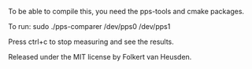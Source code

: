 To be able to compile this, you need the pps-tools and cmake packages.

To run:
sudo ./pps-comparer /dev/pps0 /dev/pps1

Press ctrl+c to stop measuring and see the results.



Released under the MIT license by Folkert van Heusden.
